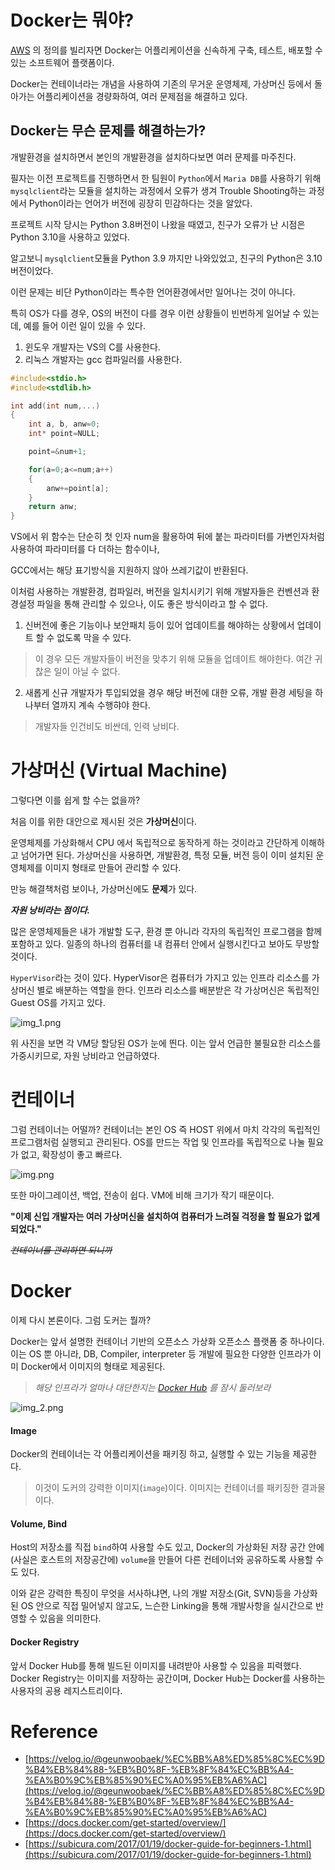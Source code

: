 # Docker는 뭐야?
[AWS](https://aws.amazon.com/) 의 정의를 빌리자면 Docker는 어플리케이션을 신속하게 구축, 테스트, 배포할 수 있는 소프트웨어 플랫폼이다.

Docker는 컨테이너라는 개념을 사용하여 기존의 무거운 운영체제, 가상머신 등에서 돌아가는 어플리케이션을 경량화하여, 여러 문제점을 해결하고 있다.

## Docker는 무슨 문제를 해결하는가?
개발환경을 설치하면서 본인의 개발환경을 설치하다보면 여러 문제를 마주친다.

필자는 이전 프로젝트를 진행하면서 한 팀원이 `Python`에서 `Maria DB`를 사용하기 위해 `mysqlclient`라는 모듈을 설치하는 과정에서 오류가 생겨 Trouble Shooting하는 과정에서 Python이라는 언어가 버전에 굉장히 민감하다는 것을 알았다.

프로젝트 시작 당시는 Python 3.8버전이 나왔을 때였고, 친구가 오류가 난 시점은 Python 3.10을 사용하고 있었다.

알고보니 `mysqlclient`모듈을 Python 3.9 까지만 나와있었고, 친구의 Python은 3.10 버전이었다.

이런 문제는 비단 Python이라는 특수한 언어환경에서만 일어나는 것이 아니다.

특히 OS가 다를 경우, OS의 버전이 다를 경우 이런 상황들이 빈번하게 일어날 수 있는데, 예를 들어 이런 일이 있을 수 있다.

1. 윈도우 개발자는 VS의 C를 사용한다.
2. 리눅스 개발자는 gcc 컴파일러를 사용한다.



```cpp
#include<stdio.h>
#include<stdlib.h>

int add(int num,...)
{
    int a, b, anw=0;
    int* point=NULL;

    point=&num+1;

    for(a=0;a<=num;a++)
    {
        anw+=point[a];
    }
    return anw;
}
```
VS에서 위 함수는 단순히 첫 인자 num을 활용하여 뒤에 붙는 파라미터를 가변인자처럼 사용하여 파라미터를 다 더하는 함수이나,

GCC에서는 해당 표기방식을 지원하지 않아 쓰레기값이 반환된다.

이처럼 사용하는 개발환경, 컴파일러, 버전을 일치시키기 위해 개발자들은 컨벤션과 환경설정 파일을 통해 관리할 수 있으나, 이도 좋은 방식이라고 할 수 없다.

1. 신버전에 좋은 기능이나 보안패치 등이 있어 업데이트를 해야하는 상황에서 업데이트 할 수 없도록 막을 수 있다.
> 이 경우 모든 개발자들이 버전을 맞추기 위해 모듈을 업데이트 해야한다. 여간 귀찮은 일이 아닐 수 없다.
2. 새롭게 신규 개발자가 투입되었을 경우 해당 버전에 대한 오류, 개발 환경 세팅을 하나부터 열까지 계속 수행햐야 한다. 
> 개발자들 인건비도 비싼데, 인력 낭비다.

# 가상머신 (Virtual Machine)
그렇다면 이를 쉽게 할 수는 없을까? 

처음 이를 위한 대안으로 제시된 것은 **가상머신**이다.

운영체제를 가상화해서 CPU 에서 독립적으로 동작하게 하는 것이라고 간단하게 이해하고 넘어가면 된다.
가상머신을 사용하면, 개발환경, 특정 모듈, 버전 등이 이미 설치된 운영체제를 이미지 형태로 만들어 관리할 수 있다.

만능 해결책처럼 보이나, 가상머신에도 **문제**가 있다.

_**자원 낭비라는 점이다.**_

많은 운영체제들은 내가 개발할 도구, 환경 뿐 아니라 각자의 독립적인 프로그램을 함께 포함하고 있다.
일종의 하나의 컴퓨터를 내 컴퓨터 안에서 실행시킨다고 보아도 무방할 것이다.

`HyperVisor`라는 것이 있다. HyperVisor은 컴퓨터가 가지고 있는 인프라 리소스를 가상머신 별로 배분하는 역할을 한다.
인프라 리소스를 배분받은 각 가상머신은 독립적인 Guest OS를 가지고 있다. 

![img_1.png](img_1.png)

위 사진을 보면 각 VM당 할당된 OS가 눈에 띈다. 이는 앞서 언급한 불필요한 리소스를 가중시키므로, 자원 낭비라고 언급하였다.

# 컨테이너
그럼 컨테이너는 어떨까?
컨테이너는 본인 OS 즉 HOST 위에서 마치 각각의 독립적인 프로그램처럼 실행되고 관리된다.
OS를 만드는 작업 및 인프라를 독립적으로 나눌 필요가 없고, 확장성이 좋고 빠르다.

![img.png](img.png)

또한 마이그레이션, 백업, 전송이 쉽다. VM에 비해 크기가 작기 때문이다.

**"이제 신입 개발자는 여러 가상머신을 설치하여 컴퓨터가 느려질 걱정을 할 필요가 없게 되었다."** 

_~~컨테이너를 관리하면 되니까~~_

# Docker
이제 다시 본론이다. 그럼 도커는 뭘까? 

Docker는 앞서 설명한 컨테이너 기반의 오픈소스 가상화 오픈소스 플랫폼 중 하나이다.
이는 OS 뿐 아니라, DB, Compiler, interpreter 등 개발에 필요한 다양한 인프라가 이미 Docker에서 이미지의 형태로 제공된다.
> _해당 인프라가 얼마나 대단한지는 [Docker Hub](https://hub.docker.com/) 를 잠시 둘러보라_

![img_2.png](img_2.png)

#### Image
Docker의 컨테이너는 각 어플리케이션을 패키징 하고, 실행할 수 있는 기능을 제공한다.
> 이것이 도커의 강력한 이미지(`image`)이다. 이미지는 컨테이너를 패키징한 결과물이다.

#### Volume, Bind
Host의 저장소를 직접 `bind`하여 사용할 수도 있고, Docker의 가상화된 저장 공간 안에(사실은 호스트의 저장공간에) `volume`을 만들어 다른 컨테이너와 공유하도록 사용할 수도 있다.

이와 같은 강력한 특징이 무엇을 서사하냐면, 나의 개발 저장소(Git, SVN)등을 가상화된 OS 안으로 직접 밀어넣지 않고도, 느슨한 Linking을 통해 개발사항을 실시간으로 반영할 수 있음을 의미한다.

#### Docker Registry
앞서 Docker Hub를 통해 빌드된 이미지를 내려받아 사용할 수 있음을 피력했다. Docker Registry는 이미지를 저장하는 공간이며, Docker Hub는 Docker를 사용하는 사용자의 공용 레지스트리이다.

# Reference
- [https://velog.io/@geunwoobaek/%EC%BB%A8%ED%85%8C%EC%9D%B4%EB%84%88-%EB%B0%8F-%EB%8F%84%EC%BB%A4-%EA%B0%9C%EB%85%90%EC%A0%95%EB%A6%AC](https://velog.io/@geunwoobaek/%EC%BB%A8%ED%85%8C%EC%9D%B4%EB%84%88-%EB%B0%8F-%EB%8F%84%EC%BB%A4-%EA%B0%9C%EB%85%90%EC%A0%95%EB%A6%AC)
- [https://docs.docker.com/get-started/overview/](https://docs.docker.com/get-started/overview/)
- [https://subicura.com/2017/01/19/docker-guide-for-beginners-1.html](https://subicura.com/2017/01/19/docker-guide-for-beginners-1.html)
